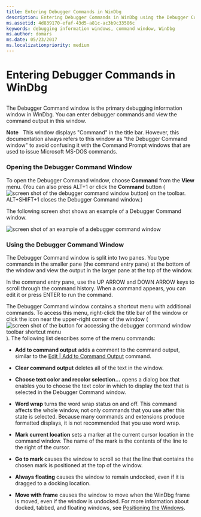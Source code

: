 ```yaml
---
title: Entering Debugger Commands in WinDbg
description: Entering Debugger Commands in WinDbg using the Debugger Command window 
ms.assetid: 4d839170-efaf-43d5-a81c-ac3b9c33586c
keywords: debugging information windows, command window, WinDbg
ms.author: domars
ms.date: 05/23/2017
ms.localizationpriority: medium
---
```


# Entering Debugger Commands in WinDbg


## <span id="ddk_debugger_command_window_dbg"></span><span id="DDK_DEBUGGER_COMMAND_WINDOW_DBG"></span>


The Debugger Command window is the primary debugging information window in WinDbg. You can enter debugger commands and view the command output in this window.

**Note**   This window displays "Command" in the title bar. However, this documentation always refers to this window as "the Debugger Command window" to avoid confusing it with the Command Prompt windows that are used to issue Microsoft MS-DOS commands.

 

### <span id="opening_the_debugger_command_window"></span><span id="OPENING_THE_DEBUGGER_COMMAND_WINDOW"></span>Opening the Debugger Command Window

To open the Debugger Command window, choose **Command** from the **View** menu. (You can also press ALT+1 or click the **Command** button (![screen shot of the debugger command window button](images/tbcmd.png)) on the toolbar. ALT+SHIFT+1 closes the Debugger Command window.)

The following screen shot shows an example of a Debugger Command window.

![screen shot of an example of a debugger command window](images/window-command.png)

### <span id="using_the_debugger_command_window"></span><span id="USING_THE_DEBUGGER_COMMAND_WINDOW"></span>Using the Debugger Command Window

The Debugger Command window is split into two panes. You type commands in the smaller pane (the command entry pane) at the bottom of the window and view the output in the larger pane at the top of the window.

In the command entry pane, use the UP ARROW and DOWN ARROW keys to scroll through the command history. When a command appears, you can edit it or press ENTER to run the command.

The Debugger Command window contains a shortcut menu with additional commands. To access this menu, right-click the title bar of the window or click the icon near the upper-right corner of the window (![screen shot of the button for accessing the debugger command window toolbar shortcut menu ](images/tbcmd.png)). The following list describes some of the menu commands:

-   **Add to command output** adds a comment to the command output, similar to the [Edit | Add to Command Output](edit---add-to-command-output.md) command.

-   **Clear command output** deletes all of the text in the window.

-   **Choose text color and recolor selection...** opens a dialog box that enables you to choose the text color in which to display the text that is selected in the Debugger Command window.

-   **Word wrap** turns the word wrap status on and off. This command affects the whole window, not only commands that you use after this state is selected. Because many commands and extensions produce formatted displays, it is not recommended that you use word wrap.

-   **Mark current location** sets a marker at the current cursor location in the command window. The name of the mark is the contents of the line to the right of the cursor.

-   **Go to mark** causes the window to scroll so that the line that contains the chosen mark is positioned at the top of the window.

-   **Always floating** causes the window to remain undocked, even if it is dragged to a docking location.

-   **Move with frame** causes the window to move when the WinDbg frame is moved, even if the window is undocked. For more information about docked, tabbed, and floating windows, see [Positioning the Windows](positioning-the-windows.md).

 

 






